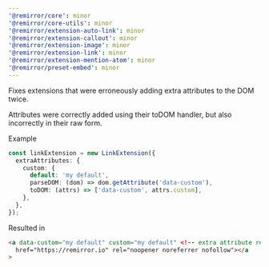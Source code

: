 ```yaml
---
'@remirror/core': minor
'@remirror/core-utils': minor
'@remirror/extension-auto-link': minor
'@remirror/extension-callout': minor
'@remirror/extension-image': minor
'@remirror/extension-link': minor
'@remirror/extension-mention-atom': minor
'@remirror/preset-embed': minor
---
```


Fixes extensions that were erroneously adding extra attributes to the DOM twice.

Attributes were correctly added using their toDOM handler, but also incorrectly in their raw form.

Example

```ts
const linkExtension = new LinkExtension({
  extraAttributes: {
    custom: {
      default: 'my default',
      parseDOM: (dom) => dom.getAttribute('data-custom'),
      toDOM: (attrs) => ['data-custom', attrs.custom],
    },
  },
});
```

Resulted in

```html
<a data-custom="my default" custom="my default" <!-- extra attribute rendered in raw form -->
  href="https://remirror.io" rel="noopener noreferrer nofollow"></a
>
```
